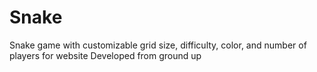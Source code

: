 # Snake
Snake game with customizable grid size, difficulty, color, and number of players for website
Developed from ground up
